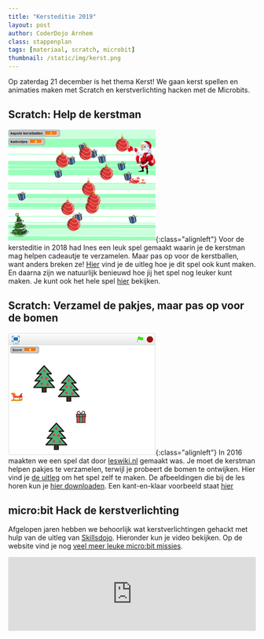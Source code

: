 ```yaml
---
title: "Kersteditie 2019"
layout: post
author: CoderDojo Arnhem
class: stappenplan
tags: [materiaal, scratch, microbit]
thumbnail: /static/img/kerst.png
---
```


Op zaterdag 21 december is het thema Kerst! We gaan kerst spellen en animaties maken met Scratch en kerstverlichting hacken met de Microbits.

## Scratch: Help de kerstman

[![Kerstspel 2018](/static/img/kerstspel-300x228.png)](/2018/12/15/scratch-kerstspel.html){:class="alignleft"} Voor de kersteditie in 2018 had Ines een leuk spel gemaakt waarin je de kerstman mag helpen cadeautje te verzamelen. Maar pas op voor de kerstballen, want anders breken ze!
[Hier](/2018/12/15/scratch-kerstspel.html) vind je de uitleg hoe je dit spel ook kunt maken. En daarna zijn we natuurlijk benieuwd hoe jij het spel nog leuker kunt maken.
Je kunt ook het hele spel [hier](https://scratch.mit.edu/projects/266961980/#player) bekijken.

## Scratch: Verzamel de pakjes, maar pas op voor de bomen

[![Kerstspel 2016](/static/img/scratchles-kerstmisspel2016.png)](/static/pdf/Scratch-Kerstspel.pdf){:class="alignleft"} In 2016 maakten we een spel dat door [leswiki.nl](https://www.leswiki.nl/themas-en-projecten/scratchles-een-kerstspel-maken) gemaakt was. Je moet de kerstman helpen pakjes te verzamelen, terwijl je probeert de bomen te ontwijken.
Hier vind je [de uitleg](/static/pdf/Scratch-Kerstspel.pdf) om het spel zelf te maken. De afbeeldingen die bij de les horen kun je [hier downloaden](https://www.dropbox.com/s/md7ci770j367g6a/Scratch%20Kerstles%20afbeeldingen.zip?dl=0).
Een kant-en-klaar voorbeeld staat [hier](https://scratch.mit.edu/projects/91302807)

## micro:bit Hack de kerstverlichting
Afgelopen jaren hebben we behoorlijk wat kerstverlichtingen gehackt met hulp van de uitleg van [Skillsdojo](https://www.skillsdojo.nl/). Hieronder kun je video bekijken. Op de website vind je nog [veel meer leuke micro:bit missies](https://www.skillsdojo.nl/microcomputer-uitvinden/).

<iframe width="100%" src="https://www.youtube.com/embed/6-4fUOL15W0" frameborder="0" allow="accelerometer; autoplay; encrypted-media; gyroscope; picture-in-picture" allowfullscreen></iframe>